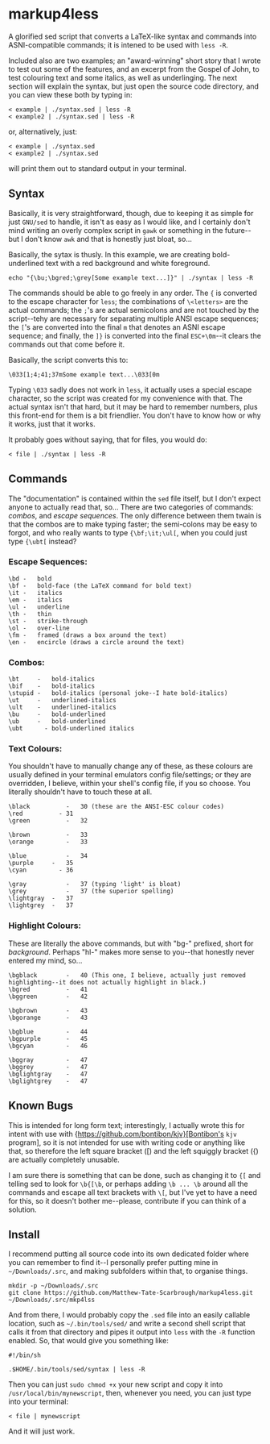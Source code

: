markup4less
===========

A glorified sed script that converts a LaTeX-like syntax and commands into ASNI-compatible commands;
it is intened to be used with `less -R`.

Included also are two examples; an "award-winning" short story that I wrote to test out some of the features, and an excerpt from the Gospel of John, to test colouring text and some italics, as well as underlinging.
The next section will explain the syntax, but just open the source code directory, and you can view these both by typing in:

    < example | ./syntax.sed | less -R
    < example2 | ./syntax.sed | less -R

or, alternatively, just:

    < example | ./syntax.sed
    < example2 | ./syntax.sed

will print them out to standard output in your terminal.


Syntax
------

Basically, it is very straightforward, though, due to keeping it as simple for just `GNU/sed` to handle, it isn't as easy as I would like, and I certainly don't mind writing an overly complex script in `gawk` or something in the future--but I don't know `awk` and that is honestly just bloat, so...

Basically, the sytax is thusly. In this example, we are creating bold-underlined text with a red background and white foreground.

    echo "{\bu;\bgred;\grey[Some example text...]}" | ./syntax | less -R
    
The commands should be able to go freely in any order.
The `{` is converted to the escape character for `less`;
the combinations of `\<letters>` are the actual commands;
the `;`'s are actual semicolons and are not touched by the script--tehy are necessary for separating multiple ANSI escape sequences;
the `[`'s are converted into the final `m` that denotes an ASNI escape sequence;
and finally, the `]}` is converted into the final `ESC+\0m`--it clears the commands out that come before it.

Basically, the script converts this to:

    \033[1;4;41;37mSome example text...\033[0m
    
Typing `\033` sadly does not work in `less`, it actually uses a special escape character, so the script was created for my convenience with that.
The actual syntax isn't that hard, but it may be hard to remember numbers, plus this front-end for them is a bit friendlier.
You don't have to know how or why it works, just that it works.

It probably goes without saying, that for files, you would do:

    < file | ./syntax | less -R


Commands
--------

The "documentation" is contained within the `sed` file itself, but I don't expect anyone to actually read that, so...
There are two categories of commands: *combos*, and *escape sequences*.
The only difference between them twain is that the combos are to make typing faster;
the semi-colons may be easy to forgot, and who really wants to type `{\bf;\it;\ul[`, when you could just type `{\ubt[` instead?

### Escape Sequences:

    \bd -	bold
    \bf	-	bold-face (the LaTeX command for bold text)
    \it	-	italics
    \em	-	italics
    \ul	-	underline
    \th	-	thin
    \st	-	strike-through
    \ol	-	over-line
    \fm	-	framed (draws a box around the text)
    \en	-	encircle (draws a circle around the text)

### Combos:

    \bt   	-	bold-italics
    \bif  	-	bold-italics
    \stupid	-	bold-italics (personal joke--I hate bold-italics)
    \ut   	-	underlined-italics
    \ult   	-	underlined-italics
    \bu   	-	bold-underlined
    \ub   	-	bold-underlined
    \ubt	  -	bold-underlined italics

### Text Colours:

You shouldn't have to manually change any of these, as these colours are usually defined in your terminal emulators config file/settings;
or they are overridden, I believe, within your shell's config file, if you so choose.
You literally shouldn't have to touch these at all.

    \black  		-	30 (these are the ANSI-ESC colour codes)
    \red  		  -	31
    \green  		-	32
                           
    \brown  		-	33
    \orange 		-	33
                           
    \blue		    -	34
    \purple     -	35
    \cyan	  	  -	36
                           
    \gray		    -	37 (typing 'light' is bloat)
    \grey		    -	37 (the superior spelling)
    \lightgray	-	37
    \lightgrey	-	37


### Highlight Colours:

These are literally the above commands, but with "bg-" prefixed, short for *background*.
Perhaps "hl-" makes more sense to you--that honestly never entered my mind, so...

    \bgblack    	-	40 (This one, I believe, actually just removed highlighting--it does not actually highlight in black.)
    \bgred    	 	-	41
    \bggreen    	-	42
                           
    \bgbrown    	-	43
    \bgorange   	-	43
                           
    \bgblue   		-	44
    \bgpurple   	-	45
    \bgcyan   		-	46
                           
    \bggray   		-	47
    \bggrey   		-	47
    \bglightgray	-	47
    \bglightgrey	-	47


Known Bugs
----------

This is intended for long form text; interestingly, I actually wrote this for intent with use with {https://github.com/bontibon/kjv}[Bontibon's `kjv` program], so it is not intended for use with writing code or anything like that, so therefore the left square bracket (\[) and the left squiggly bracket (\{) are actually completely unusable.

I am sure there is something that can be done, such as changing it to `{[` and telling sed to look for `\b{[\b`, or perhaps adding `\b ... \b` around all the commands and escape all text brackets with `\[`, but I've yet to have a need for this, so it doesn't bother me--please, contribute if you can think of a solution.


Install
-------

I recommend putting all source code into its own dedicated folder where you can remember to find it--I personally prefer putting mine in `~/Downloads/.src`, and making subfolders within that, to organise things.

    mkdir -p ~/Downloads/.src
    git clone https://github.com/Matthew-Tate-Scarbrough/markup4less.git ~/Downloads/.src/mkp4lss

And from there, I would probably copy the `.sed` file into an easily callable location, such as `~/.bin/tools/sed/` and write a second shell script that calls it from that directory and pipes it output into `less` with the `-R` function enabled.
So, that would give you something like:

    #!/bin/sh
    
    .$HOME/.bin/tools/sed/syntax | less -R
    
Then you can just `sudo chmod +x` your new script and copy it into `/usr/local/bin/mynewscript`, then, whenever you need, you can just type into your terminal:

    < file | mynewscript
    
And it will just work.
